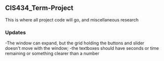 ## CIS434_Term-Project
This is where all project code will go, and miscellaneous research

### Updates
-The window can expand, but the grid holding the buttons and slider doesn't move with the window;
-the textboxes should have seconds or time remaining or something clearer than a number

